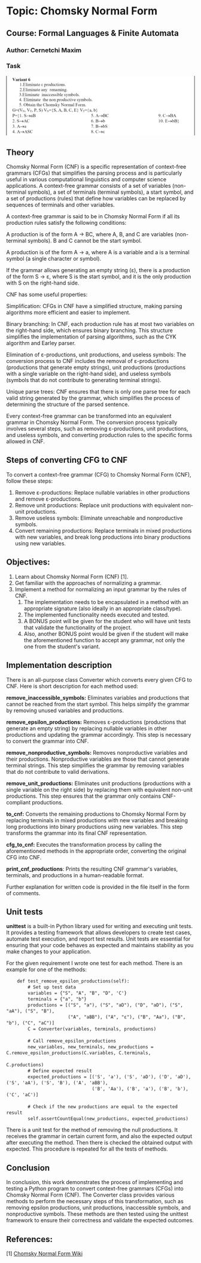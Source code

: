 # Topic: Chomsky Normal Form
## Course: Formal Languages & Finite Automata
### Author: Cernetchi Maxim
### Task
![Task](Images/var6.png)
## Theory
<p>
Chomsky Normal Form (CNF) is a specific representation of context-free grammars (CFGs) that simplifies the parsing process and is particularly useful in various computational linguistics and computer science applications. A context-free grammar consists of a set of variables (non-terminal symbols), a set of terminals (terminal symbols), a start symbol, and a set of productions (rules) that define how variables can be replaced by sequences of terminals and other variables.

A context-free grammar is said to be in Chomsky Normal Form if all its production rules satisfy the following conditions:

A production is of the form A -> BC, where A, B, and C are variables (non-terminal symbols). B and C cannot be the start symbol.

A production is of the form A -> a, where A is a variable and a is a terminal symbol (a single character or symbol).

If the grammar allows generating an empty string (ε), there is a production of the form S -> ε, where S is the start symbol, and it is the only production with S on the right-hand side.

CNF has some useful properties:

Simplification: CFGs in CNF have a simplified structure, making parsing algorithms more efficient and easier to implement.

Binary branching: In CNF, each production rule has at most two variables on the right-hand side, which ensures binary branching. This structure simplifies the implementation of parsing algorithms, such as the CYK algorithm and Earley parser.

Elimination of ε-productions, unit productions, and useless symbols: The conversion process to CNF includes the removal of ε-productions (productions that generate empty strings), unit productions (productions with a single variable on the right-hand side), and useless symbols (symbols that do not contribute to generating terminal strings).

Unique parse trees: CNF ensures that there is only one parse tree for each valid string generated by the grammar, which simplifies the process of determining the structure of the parsed sentence.

Every context-free grammar can be transformed into an equivalent grammar in Chomsky Normal Form. The conversion process typically involves several steps, such as removing ε-productions, unit productions, and useless symbols, and converting production rules to the specific forms allowed in CNF.
</p>

## Steps of converting CFG to CNF
To convert a context-free grammar (CFG) to Chomsky Normal Form (CNF), follow these steps:

1. Remove ε-productions: Replace nullable variables in other productions and remove ε-productions.
2. Remove unit productions: Replace unit productions with equivalent non-unit productions.
3. Remove useless symbols: Eliminate unreachable and nonproductive symbols.
4. Convert remaining productions: Replace terminals in mixed productions with new variables, and break long productions into binary productions using new variables.

## Objectives:
1. Learn about Chomsky Normal Form (CNF) [1].
2. Get familiar with the approaches of normalizing a grammar.
3. Implement a method for normalizing an input grammar by the rules of CNF.
    1. The implementation needs to be encapsulated in a method with an appropriate signature (also ideally in an appropriate class/type).
    2. The implemented functionality needs executed and tested.
    3. A BONUS point will be given for the student who will have unit tests that validate the functionality of the project.
    4. Also, another BONUS point would be given if the student will make the aforementioned function to accept any grammar, not only the one from the student's variant.

## Implementation description
There is an all-purpose class Converter which converts every given CFG to CNF. Here is short description for each method used:

**remove_inaccessible_symbols:** Eliminates variables and productions that cannot be reached from the start symbol. This helps simplify the grammar by removing unused variables and productions.

**remove_epsilon_productions:** Removes ε-productions (productions that generate an empty string) by replacing nullable variables in other productions and updating the grammar accordingly. This step is necessary to convert the grammar into CNF.

**remove_nonproductive_symbols:** Removes nonproductive variables and their productions. Nonproductive variables are those that cannot generate terminal strings. This step simplifies the grammar by removing variables that do not contribute to valid derivations.

**remove_unit_productions:** Eliminates unit productions (productions with a single variable on the right side) by replacing them with equivalent non-unit productions. This step ensures that the grammar only contains CNF-compliant productions.

**to_cnf:** Converts the remaining productions to Chomsky Normal Form by replacing terminals in mixed productions with new variables and breaking long productions into binary productions using new variables. This step transforms the grammar into its final CNF representation.

**cfg_to_cnf:** Executes the transformation process by calling the aforementioned methods in the appropriate order, converting the original CFG into CNF.

**print_cnf_productions**: Prints the resulting CNF grammar's variables, terminals, and productions in a human-readable format.

Further explanation for written code is provided in the file itself in the form of comments.
## Unit tests
**unittest** is a built-in Python library used for writing and executing unit tests. It provides a testing framework that allows developers to create test cases, automate test execution, and report test results. Unit tests are essential for ensuring that your code behaves as expected and maintains stability as you make changes to your application.

For the given requirement I wrote one test for each method.
There is an example for one of the methods:
```
    def test_remove_epsilon_productions(self):
        # Set up test data
        variables = {"S", "A", "B", "D", 'C'}
        terminals = {"a", "b"}
        productions = [("S", "a"), ("S", "aD"), ("D", "aD"), ("S", "aA"), ("S", "B"),
                       ("A", "aBB"), ("A", "ε"), ("B", "Aa"), ("B", "b"), ("C", "aC")]
        C = Converter(variables, terminals, productions)

        # Call remove_epsilon_productions
        new_variables, new_terminals, new_productions = C.remove_epsilon_productions(C.variables, C.terminals,
                                                                                     C.productions)
        # Define expected result
        expected_productions = [('S', 'a'), ('S', 'aD'), ('D', 'aD'), ('S', 'aA'), ('S', 'B'), ('A', 'aBB'),
                                ('B', 'Aa'), ('B', 'a'), ('B', 'b'), ('C', 'aC')]

        # Check if the new productions are equal to the expected result
        self.assertCountEqual(new_productions, expected_productions)
```
There is a unit test for the method of removing the null productions. It receives the grammar in certain current form, and also the expected output after executing the method. 
Then there is checked the obtained output with expected. This procedure is repeated for all the tests of methods.

## Conclusion
In conclusion, this work demonstrates the process of implementing and testing a Python program to convert context-free grammars (CFGs) into Chomsky Normal Form (CNF). The Converter class provides various methods to perform the necessary steps of this transformation, such as removing epsilon productions, unit productions, inaccessible symbols, and nonproductive symbols. These methods are then tested using the unittest framework to ensure their correctness and validate the expected outcomes.
## References:
[1] [Chomsky Normal Form Wiki](https://en.wikipedia.org/wiki/Chomsky_normal_form)
